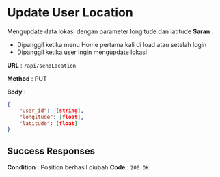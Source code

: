 # Update User Location

Mengupdate data lokasi dengan parameter longitude dan latitude
**Saran** : 
* Dipanggil ketika menu Home pertama kali di load atau setelah login
* Dipanggil ketika user ingin mengupdate lokasi

**URL** : `/api/sendLocation`

**Method** : PUT

**Body** :
```json
{
    "user_id":  [string],
    "longitude": [float],
    "latitude": [float]
}
```

## Success Responses
**Condition** : Position berhasil diubah
**Code** : `200 OK`
